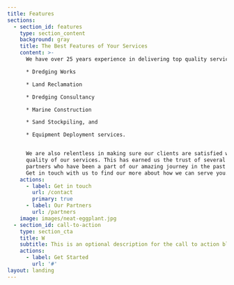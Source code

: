 ```yaml
---
title: Features
sections:
  - section_id: features
    type: section_content
    background: gray
    title: The Best Features of Your Services
    content: >-
      We have over 25 years experience in delivering top quality services in;

      * Dredging Works 

      * Land Reclamation 

      * Dredging Consultancy 

      * Marine Construction 

      * Sand Stockpiling, and 

      * Equipment Deployment services. 


      We are also relentless in making sure our clients are satisfied with the
      quality of our services. This has earned us the trust of several reputable
      partners who have been a part of our amazing journey in the past years.
      Get in touch with us to find our more about how we can serve you.
    actions:
      - label: Get in touch
        url: /contact
        primary: true
      - label: Our Partners
        url: /partners
    image: images/neat-eggplant.jpg
  - section_id: call-to-action
    type: section_cta
    title: W
    subtitle: This is an optional description for the call to action block.
    actions:
      - label: Get Started
        url: '#'
layout: landing
---
```

